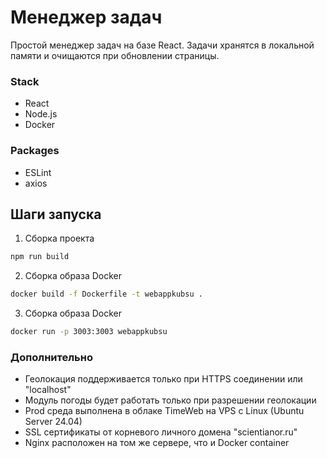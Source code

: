 # Менеджер задач
Простой менеджер задач на базе React. Задачи хранятся в локальной памяти и очищаются при обновлении страницы.
### Stack
- React
- Node.js
- Docker

### Packages
- ESLint
- axios

## Шаги запуска
1. Сборка проекта
```bash
npm run build
```
2. Сборка образа Docker
```bash
docker build -f Dockerfile -t webappkubsu .
```
3. Сборка образа Docker
```bash
docker run -p 3003:3003 webappkubsu
```

### Дополнительно
- Геолокация поддерживается только при HTTPS соединении или "localhost"
- Модуль погоды будет работать только при разрешении геолокации
- Prod среда выполнена в облаке TimeWeb на VPS с Linux (Ubuntu Server 24.04)
- SSL сертификаты от корневого личного домена "scientianor.ru"
- Nginx расположен на том же сервере, что и Docker container